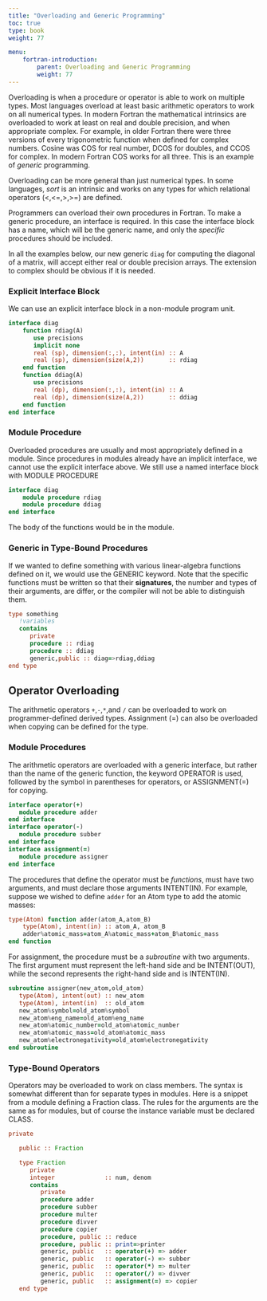 ```yaml
---
title: "Overloading and Generic Programming"
toc: true
type: book
weight: 77

menu:
    fortran-introduction:
        parent: Overloading and Generic Programming
        weight: 77
---
```


Overloading is when a procedure or operator is able to work on multiple types.  Most languages overload at least basic arithmetic operators to work on all numerical types.  In modern Fortran the mathematical intrinsics are overloaded
to work at least on real and double precision, and when appropriate complex. For example, in older Fortran there were three versions of every trigonometric function when defined for complex numbers.  Cosine was COS for real number, DCOS for doubles, and CCOS for complex.  In modern Fortran COS works for all three.
This is an example of _generic_ programming.

Overloading can be more general than just numerical types.  In some languages, _sort_ is an intrinsic and works on any types for which relational operators (<,<=,>,>=) are defined.

Programmers can overload their own procedures in Fortran.  To make a generic procedure, an interface is required.  In this case the interface block has a name, which will be the generic name, and only the _specific_ procedures should be included.

In all the examples below, our new generic `diag` for computing the diagonal of a matrix, will accept either real or double precision arrays.  The extension to complex should be obvious if it is needed.

### Explicit Interface Block

We can use an explicit interface block in a non-module program unit.
```fortran
interface diag
    function rdiag(A)
       use precisions
       implicit none
       real (sp), dimension(:,:), intent(in) :: A
       real (sp), dimension(size(A,2))       :: rdiag
    end function
    function ddiag(A)
       use precisions
       real (dp), dimension(:,:), intent(in) :: A
       real (dp), dimension(size(A,2))       :: ddiag
    end function
end interface
```

### Module Procedure

Overloaded procedures are usually and most appropriately defined in a module.  Since procedures in modules already have an implicit interface, we cannot use the explicit interface above.  We still use a named interface block with MODULE PROCEDURE
```fortran
interface diag
    module procedure rdiag
    module procedure ddiag
end interface
```
The body of the functions would be in the module.

### Generic in Type-Bound Procedures

If we wanted to define something with various linear-algebra functions defined on it, we would use the GENERIC keyword.  Note that the specific functions must be written so that their **signatures**, the number and types of their arguments, are differ, or the compiler will not be able to distinguish them.
```fortran
type something
   !variables
   contains
      private
      procedure :: rdiag
      procedure :: ddiag
      generic,public :: diag=>rdiag,ddiag
end type
```

## Operator Overloading

The arithmetic operators `+`,`-`,`*`,and `/` can be overloaded to work on programmer-defined derived types.  Assignment (=) can also be overloaded when copying can be defined for the type.

### Module Procedures

The arithmetic operators are overloaded with a generic interface, but rather than the name of the generic function, the keyword OPERATOR is used, followed by the symbol in parentheses for operators, or ASSIGNMENT(=) for copying.
```fortran
interface operator(+)
   module procedure adder
end interface
interface operator(-)
   module procedure subber
end interface
interface assignment(=)
   module procedure assigner
end interface
```
The procedures that define the operator must be _functions_, must have two arguments, and must declare those arguments INTENT(IN).  For example, suppose we wished to define `adder` for an Atom type to add the atomic masses:
```fortran
type(Atom) function adder(atom_A,atom_B)
    type(Atom), intent(in) :: atom_A, atom_B
    adder%atomic_mass=atom_A%atomic_mass+atom_B%atomic_mass
end function
```

For assignment, the procedure must be a _subroutine_ with two arguments.  The first argument must represent the left-hand side and be INTENT(OUT), while the second represents the right-hand side and is INTENT(IN).
```fortran
subroutine assigner(new_atom,old_atom)
   type(Atom), intent(out) :: new_atom
   type(Atom), intent(in)  :: old_atom
   new_atom%symbol=old_atom%symbol
   new_atom%eng_name=old_atom%eng_name
   new_atom%atomic_number=old_atom%atomic_number
   new_atom%atomic_mass=old_atom%atomic_mass
   new_atom%electronegativity=old_atom%electronegativity
end subroutine
```

### Type-Bound Operators

Operators may be overloaded to work on class members.  The syntax is somewhat different than for separate types in modules.
Here is a snippet from a module defining a Fraction class.  The rules for the arguments are the same as for modules, but of course the instance variable must be declared CLASS.
```fortran
private

   public :: Fraction

   type Fraction
      private
      integer              :: num, denom
      contains
         private
         procedure adder
         procedure subber
         procedure multer
         procedure divver
         procedure copier
         procedure, public :: reduce
         procedure, public :: print=>printer
         generic, public   :: operator(+) => adder
         generic, public   :: operator(-) => subber
         generic, public   :: operator(*) => multer
         generic, public   :: operator(/) => divver
         generic, public   :: assignment(=) => copier
   end type
```
